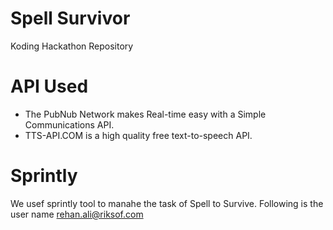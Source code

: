 Spell Survivor
==============
Koding Hackathon Repository

API Used
========
- The PubNub Network makes Real-time easy with a Simple Communications API.
- TTS-API.COM is a high quality free text-to-speech API.

Sprintly
========
We usef sprintly tool to manahe the task of Spell to Survive. 
Following is the user name rehan.ali@riksof.com
